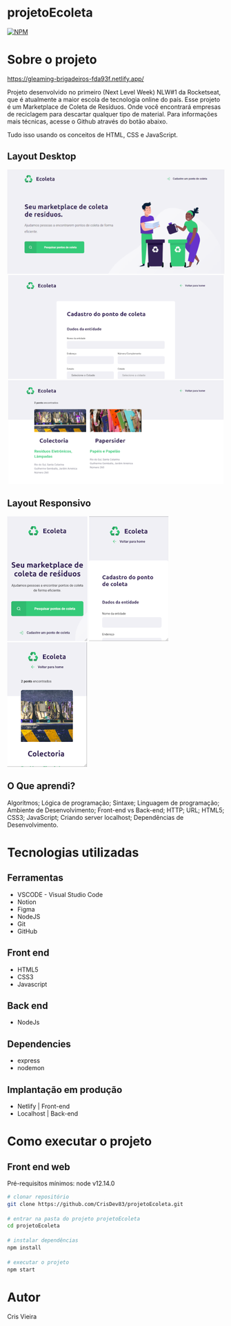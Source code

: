 # projetoEcoleta

[![NPM](https://img.shields.io/npm/l/react)](https://github.com/CrisDev83/projetoEcoleta/blob/master/LICENSE) 

# Sobre o projeto

https://gleaming-brigadeiros-fda93f.netlify.app/

Projeto desenvolvido no primeiro (Next Level Week) NLW#1 da Rocketseat, que é atualmente a maior escola de tecnologia online do país. Esse projeto é um Marketplace de Coleta de Resíduos. Onde você encontrará empresas de reciclagem para descartar qualquer tipo de material. Para informações mais técnicas, acesse o Github através do botão abaixo.

Tudo isso usando os conceitos de HTML, CSS e JavaScript.

## Layout Desktop
<div align="center"> 
    <img src="https://github.com/CrisDev83/assets-projects/blob/master/ecoleta.png" />
    <img src="https://github.com/CrisDev83/assets-projects/blob/master/eco2.png" width="500"/>
    <img src="https://github.com/CrisDev83/assets-projects/blob/master/eco3.png" width="500"/>
</div>

## Layout Responsivo
![mobile1](https://github.com/CrisDev83/assets-projects/blob/master/ecohomemobile.png)
![mobile2](https://github.com/CrisDev83/assets-projects/blob/master/ecocadmobile.png)
![mobile3](https://github.com/CrisDev83/assets-projects/blob/master/ecolistmob.png)

## O Que aprendi?

Algorítmos; Lógica de programação; Sintaxe; Linguagem de programação; Ambiente de Desenvolvimento; Front-end vs Back-end; HTTP; URL; HTML5; CSS3; JavaScript; Criando server localhost; Dependências de Desenvolvimento.
 

# Tecnologias utilizadas
## Ferramentas 
- VSCODE - Visual Studio Code
- Notion
- Figma
- NodeJS
- Git
- GitHub

## Front end
- HTML5
- CSS3
- Javascript

## Back end
- NodeJs


## Dependencies
- express
- nodemon

## Implantação em produção
- Netlify | Front-end
- Localhost | Back-end

# Como executar o projeto

## Front end web
Pré-requisitos mínimos: node v12.14.0

```zsh
# clonar repositório
git clone https://github.com/CrisDev83/projetoEcoleta.git

# entrar na pasta do projeto projetoEcoleta
cd projetoEcoleta

# instalar dependências
npm install

# executar o projeto
npm start
```

# Autor

Cris Vieira

